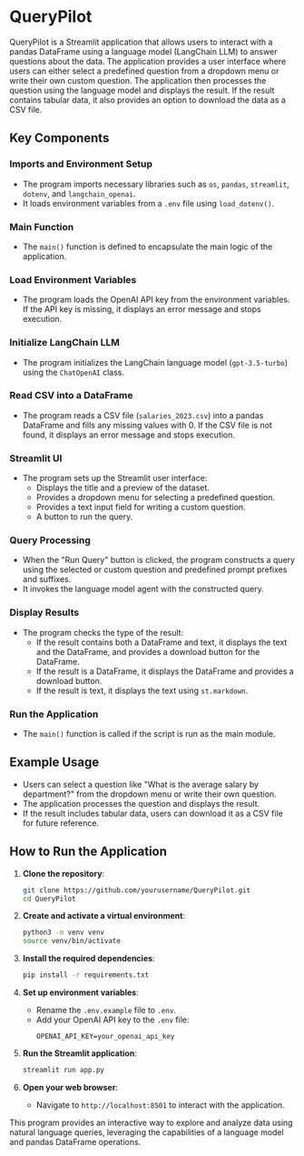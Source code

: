 # QueryPilot

QueryPilot is a Streamlit application that allows users to interact with a pandas DataFrame using a language model (LangChain LLM) to answer questions about the data. The application provides a user interface where users can either select a predefined question from a dropdown menu or write their own custom question. The application then processes the question using the language model and displays the result. If the result contains tabular data, it also provides an option to download the data as a CSV file.

## Key Components

### Imports and Environment Setup
- The program imports necessary libraries such as `os`, `pandas`, `streamlit`, `dotenv`, and `langchain_openai`.
- It loads environment variables from a `.env` file using `load_dotenv()`.

### Main Function
- The `main()` function is defined to encapsulate the main logic of the application.

### Load Environment Variables
- The program loads the OpenAI API key from the environment variables. If the API key is missing, it displays an error message and stops execution.

### Initialize LangChain LLM
- The program initializes the LangChain language model (`gpt-3.5-turbo`) using the `ChatOpenAI` class.

### Read CSV into a DataFrame
- The program reads a CSV file (`salaries_2023.csv`) into a pandas DataFrame and fills any missing values with 0. If the CSV file is not found, it displays an error message and stops execution.

### Streamlit UI
- The program sets up the Streamlit user interface:
  - Displays the title and a preview of the dataset.
  - Provides a dropdown menu for selecting a predefined question.
  - Provides a text input field for writing a custom question.
  - A button to run the query.

### Query Processing
- When the "Run Query" button is clicked, the program constructs a query using the selected or custom question and predefined prompt prefixes and suffixes.
- It invokes the language model agent with the constructed query.

### Display Results
- The program checks the type of the result:
  - If the result contains both a DataFrame and text, it displays the text and the DataFrame, and provides a download button for the DataFrame.
  - If the result is a DataFrame, it displays the DataFrame and provides a download button.
  - If the result is text, it displays the text using `st.markdown`.

### Run the Application
- The `main()` function is called if the script is run as the main module.

## Example Usage
- Users can select a question like "What is the average salary by department?" from the dropdown menu or write their own question.
- The application processes the question and displays the result.
- If the result includes tabular data, users can download it as a CSV file for future reference.

## How to Run the Application

1. **Clone the repository**:
    ```sh
    git clone https://github.com/yourusername/QueryPilot.git
    cd QueryPilot
    ```

2. **Create and activate a virtual environment**:
    ```sh
    python3 -m venv venv
    source venv/bin/activate
    ```

3. **Install the required dependencies**:
    ```sh
    pip install -r requirements.txt
    ```

4. **Set up environment variables**:
    - Rename the `.env.example` file to `.env`.
    - Add your OpenAI API key to the `.env` file:
      ```
      OPENAI_API_KEY=your_openai_api_key
      ```

5. **Run the Streamlit application**:
    ```sh
    streamlit run app.py
    ```

6. **Open your web browser**:
    - Navigate to `http://localhost:8501` to interact with the application.

This program provides an interactive way to explore and analyze data using natural language queries, leveraging the capabilities of a language model and pandas DataFrame operations.
